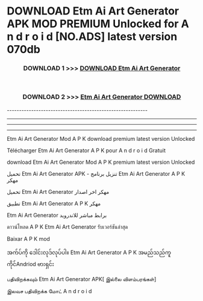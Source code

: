 # DOWNLOAD Etm Ai Art Generator  APK MOD PREMIUM Unlocked for A n d r o i d [NO.ADS] latest version 070db 



<div align="center">

<h3>DOWNLOAD 1 >>> <a href="https://getmod2.web.app/?judul=Etm Ai Art Generator ">DOWNLOAD Etm Ai Art Generator </a></h3><br>

<h3>DOWNLOAD 2 >>> <a href="https://getmod2.web.app/?judul=Etm Ai Art Generator ">Etm Ai Art Generator  DOWNLOAD </a></h3>

</div>
----------------------------------------------------------

----------------------------------------------------------

----------------------------------------------------------

----------------------------------------------------------

Etm Ai Art Generator  Mod A P K download premium latest version Unlocked

Télécharger Etm Ai Art Generator  A P K pour A n d r o i d Gratuit

download Etm Ai Art Generator  Mod A P K premium latest version Unlocked

تحميل Etm Ai Art Generator  APK - تنزيل برنامج Etm Ai Art Generator  A P K مهكر

تحميل Etm Ai Art Generator  مهكر اخر اصدار

تطبيق Etm Ai Art Generator  A P K مهكر

Etm Ai Art Generator  برابط مباشر للاندرويد

ดาวน์โหลด A P K Etm Ai Art Generator  รับเวอร์ชันล่าสุด

Baixar A P K mod

အက်ပ်ကို ဒေါင်းလုဒ်လုပ်ပါ။ Etm Ai Art Generator  A P K အမည်သည်ကူကိုင်Andriod ဗားရှင်း

பதிவிறக்கவும் Etm Ai Art Generator  APK[ இல்லை விளம்பரங்கள்] 
 
இலவச பதிவிறக்க மோட் A n d r o i d



